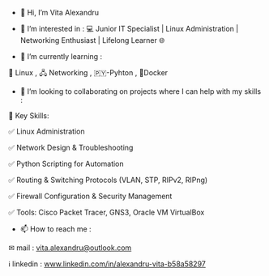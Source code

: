 - 👋 Hi, I’m Vita Alexandru
- 👀 I’m interested in :
 💻 Junior IT Specialist | Linux Administration | Networking Enthusiast | Lifelong Learner 🌐

- 🌱 I’m currently learning :
  
 🐧 Linux , 🖧 Networking , 🇵🇾-Pyhton , 🐋Docker
 
- 💞️ I’m looking to collaborating on projects where I can help with my skills :
  
🔑 Key Skills:
  
✅ Linux Administration

✅ Network Design & Troubleshooting

✅ Python Scripting for Automation

✅ Routing & Switching Protocols (VLAN, STP, RIPv2, RIPng)

✅ Firewall Configuration & Security Management

✅ Tools: Cisco Packet Tracer, GNS3, Oracle VM VirtualBox

- 📫 How to reach me :

✉︎  mail : vita.alexandru@outlook.com

ℹ️  linkedin : www.linkedin.com/in/alexandru-vita-b58a58297

<!---
valex1804/valex1804 is a ✨ special ✨ repository because its `README.md` (this file) appears on your GitHub profile.
You can click the Preview link to take a look at your changes.
--->
